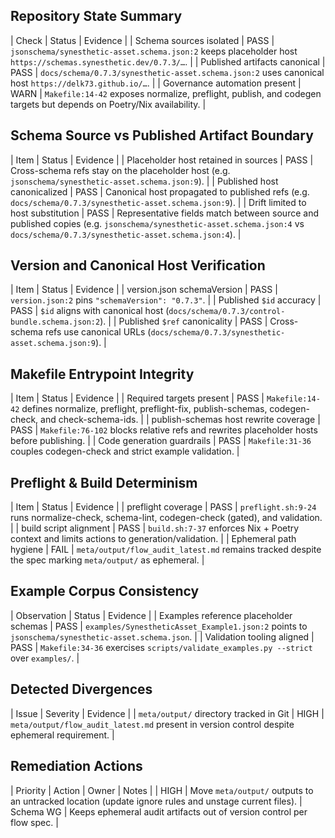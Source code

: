 ## Repository State Summary
| Check | Status | Evidence |
| Schema sources isolated | PASS | `jsonschema/synesthetic-asset.schema.json:2` keeps placeholder host `https://schemas.synesthetic.dev/0.7.3/…`. |
| Published artifacts canonical | PASS | `docs/schema/0.7.3/synesthetic-asset.schema.json:2` uses canonical host `https://delk73.github.io/…`. |
| Governance automation present | WARN | `Makefile:14-42` exposes normalize, preflight, publish, and codegen targets but depends on Poetry/Nix availability. |

## Schema Source vs Published Artifact Boundary
| Item | Status | Evidence |
| Placeholder host retained in sources | PASS | Cross-schema refs stay on the placeholder host (e.g. `jsonschema/synesthetic-asset.schema.json:9`). |
| Published host canonicalized | PASS | Canonical host propagated to published refs (e.g. `docs/schema/0.7.3/synesthetic-asset.schema.json:9`). |
| Drift limited to host substitution | PASS | Representative fields match between source and published copies (e.g. `jsonschema/synesthetic-asset.schema.json:4` vs `docs/schema/0.7.3/synesthetic-asset.schema.json:4`). |

## Version and Canonical Host Verification
| Item | Status | Evidence |
| version.json schemaVersion | PASS | `version.json:2` pins `"schemaVersion": "0.7.3"`. |
| Published `$id` accuracy | PASS | `$id` aligns with canonical host (`docs/schema/0.7.3/control-bundle.schema.json:2`). |
| Published `$ref` canonicality | PASS | Cross-schema refs use canonical URLs (`docs/schema/0.7.3/synesthetic-asset.schema.json:9`). |

## Makefile Entrypoint Integrity
| Item | Status | Evidence |
| Required targets present | PASS | `Makefile:14-42` defines normalize, preflight, preflight-fix, publish-schemas, codegen-check, and check-schema-ids. |
| publish-schemas host rewrite coverage | PASS | `Makefile:76-102` blocks relative refs and rewrites placeholder hosts before publishing. |
| Code generation guardrails | PASS | `Makefile:31-36` couples codegen-check and strict example validation. |

## Preflight & Build Determinism
| Item | Status | Evidence |
| preflight coverage | PASS | `preflight.sh:9-24` runs normalize-check, schema-lint, codegen-check (gated), and validation. |
| build script alignment | PASS | `build.sh:7-37` enforces Nix + Poetry context and limits actions to generation/validation. |
| Ephemeral path hygiene | FAIL | `meta/output/flow_audit_latest.md` remains tracked despite the spec marking `meta/output/` as ephemeral. |

## Example Corpus Consistency
| Observation | Status | Evidence |
| Examples reference placeholder schemas | PASS | `examples/SynestheticAsset_Example1.json:2` points to `jsonschema/synesthetic-asset.schema.json`. |
| Validation tooling aligned | PASS | `Makefile:34-36` exercises `scripts/validate_examples.py --strict` over `examples/`. |

## Detected Divergences
| Issue | Severity | Evidence |
| `meta/output/` directory tracked in Git | HIGH | `meta/output/flow_audit_latest.md` present in version control despite ephemeral requirement. |

## Remediation Actions
| Priority | Action | Owner | Notes |
| HIGH | Move `meta/output/` outputs to an untracked location (update ignore rules and unstage current files). | Schema WG | Keeps ephemeral audit artifacts out of version control per flow spec. |
